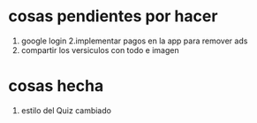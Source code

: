 
# cosas pendientes por hacer 

1. google login
2.implementar pagos en la app para remover ads
3. compartir los versiculos con todo e imagen
 


# cosas hecha 

1. estilo del Quiz cambiado